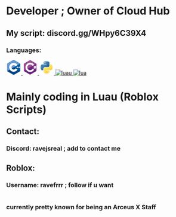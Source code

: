 <h1 align="left">Developer ; Owner of Cloud Hub</h1>
<h2 align="left">My script: discord.gg/WHpy6C39X4</h2>
<h3 align="left">Languages:</h3>
<p align="left"> 
<a href="https://www.w3schools.com/cpp/" target="_blank" rel="noreferrer"> <img src="https://raw.githubusercontent.com/devicons/devicon/master/icons/cplusplus/cplusplus-original.svg" alt="cplusplus" width="40" height="40"/>
</a> <a href="https://www.w3schools.com/cs/" target="_blank" rel="noreferrer"> <img src="https://raw.githubusercontent.com/devicons/devicon/master/icons/csharp/csharp-original.svg" alt="csharp" width="40" height="40"/> 
</a> <a href="https://www.python.org" target="_blank" rel="noreferrer"> <img src="https://raw.githubusercontent.com/devicons/devicon/master/icons/python/python-original.svg" alt="python" width="40" height="40"/> </a>
</a> <a href="https://luau-lang.org/" target="_blank" rel="noreferrer"> <img src="https://luau-lang.org/assets/images/luau-88.png" alt="luau" width="40" height="40"/> </a>
</a> <a href="https://www.lua.org/" target="_blank" rel="noreferrer"> <img src="https://www.lua.org/images/luaa.gif" alt="lua" width="40" height="40"/> </a></p>
<h1 align="left">Mainly coding in Luau (Roblox Scripts)</h1>
<h2 align="left">Contact:</h2>
<h3 align="left">Discord: ravejsreal ; add to contact me</h3>
<h2 align="left">Roblox:</h2>
<h3 align="left">Username: ravefrrr ; follow if u want</h3>
<h1 align="left"></h1>
<h3 align="left">currently pretty known for being an Arceus X Staff</h3>
